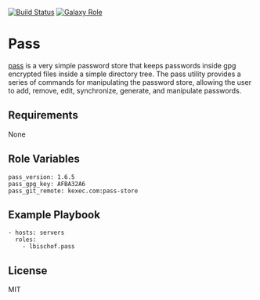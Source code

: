 [![Build Status](https://travis-ci.org/lbischof/ansible-role-pass.svg?branch=master)](https://travis-ci.org/lbischof/ansible-role-pass)
[![Galaxy Role](https://img.shields.io/badge/ansible--galaxy-pass-blue.svg)](https://galaxy.ansible.com/lbischof/pass/)


Pass
====

[pass](http://www.passwordstore.org) is a very simple password store that keeps passwords inside gpg encrypted files inside a simple directory tree. The pass utility provides a series of commands for manipulating the password store, allowing the user to add, remove, edit, synchronize, generate, and manipulate passwords.


Requirements
------------

None

Role Variables
--------------

```
pass_version: 1.6.5
pass_gpg_key: AFBA32A6
pass_git_remote: kexec.com:pass-store
```

Example Playbook
----------------

```
- hosts: servers
  roles:
    - lbischof.pass
```

License
-------

MIT
